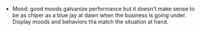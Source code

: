 * Mood: good moods galvanize performance but it doesn't make sense to be as chiper as a blue jay at dawn when the business is going under. Display moods and behaviors tha match the situation at hand. 